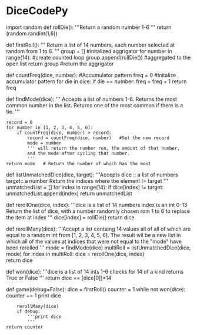 # DiceCodePy
import random
def rollDie():
    '''Return a random number 1-6
    '''
    return (random.randint(1,6))
    
def firstRoll():
    ''' Return a list of 14 numbers, each number
    selected at random from 1 to 6.
    '''
    group = []   #initalized aggrigator
    for number in range(14):    #create counted loop 
        group.append(rollDie())          #aggregated to the open list
    return group              #return the aggrigator     


def countFreq(dice, number):   #Accumulator pattern
    freq = 0                      #Initalize accumulator pattern
    for die in dice:
        if die == number:
            freq = freq + 1
    return freq
        
def findMode(dice):
    ''' Accepts a list of numbers 1-6.
    Returns the most common number in the list.
    Returns one of the most common if there is a tie.
    '''
    
    record = 0
    for number in [1, 2, 3, 4, 5, 6]:
        if countFreq(dice, number) > record:
            record = countFreq(dice, number)   #Set the new record
            mode = number
            ''' will return the number run, the amount of that number,
            and the mode after cycling that number.
            ''' 
    return mode   # Return the number of which has the most
    
def listUnmatchedDice(dice, target):
    '''Accepts dice :: a list of numbers
    target:: a number
    Return the indices where the element != target
    '''
    unmatchedList = []
    for index in range(14):
        if dice[index] != target:
            unmatchedList.append(index)
    return unmatchedList 
    
    
def rerollOne(dice, index):
    '''dice is a list of 14 numbers
    index is an int 0-13
    Return the list of dice, with a number randomly chosen 
    rom 1 to 6 to replace the item at index
    ''' 
    dice[index] = rollDie()
    return dice
    
def rerollMany(dice):
    '''Accept a list containg 14 values all of all of which are equal to
    a random int from [1, 2, 3, 4, 5, 6].
    The result wil be a new list in which all of the values at
    indices that were not equal to the "mode" have been rerolled
    '''
    mode = findMode(dice)
    multiRoll = listUnmatchedDice(dice, mode)
    for index in multiRoll:
        dice = rerollOne(dice, index)   
    return dice
        
def won(dice):
    '''dice is a list of 14 ints 1-6
    checks for 14 of a kind 
    returns True or False
    '''
    return dice == [dice[0]]*14  
    
def game(debug=False):
    dice = firstRoll()
    counter = 1
    while not won(dice):
        counter += 1
        print dice
        
        rerollMany(dice)
        if debug:
            '''print dice
            '''
    return counter
